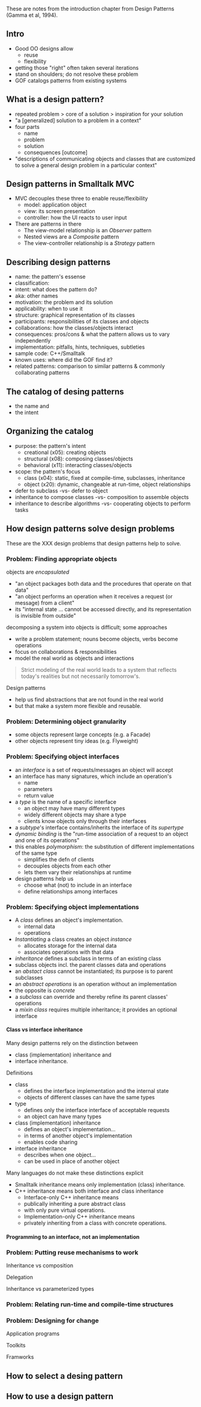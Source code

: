 These are notes from the introduction chapter from Design Patterns (Gamma et al, 1994).

## Intro

* Good OO designs allow
    * reuse
    * flexibility
* getting those "right" often taken several iterations
* stand on shoulders; do not resolve these problem
* GOF catalogs patterns from existing systems

## What is a design pattern? 

* repeated problem > core of a solution > inspiration for your solution
* "a [generalized] solution to a problem in a context"
* four parts
    * name
    * problem
    * solution
    * consequences [outcome]
* "descriptions of communicating objects and classes that are customized to solve a general design problem in a particular context"

## Design patterns in Smalltalk MVC

* MVC decouples these three to enable reuse/flexibility
    * model: application object
    * view: its screen presentation
    * controller: how the UI reacts to user input
* There are patterns in there
    * The view-model relationship is an *Observer* pattern
    * Nested views are a *Composite* pattern
    * The view-controller relationship is a *Strategy* pattern

## Describing design patterns

* name: the pattern's essense 
* classification: 
* intent: what does the pattern do?
* aka: other names
* motivation: the problem and its solution
* applicability: when to use it
* structure: graphical representation of its classes
* participants: responsibilities of its classes and objects
* collaborations: how the classes/objects interact
* consequences: pros/cons & what the pattern allows us to vary independently
* implementation: pitfalls, hints, techniques, subtleties
* sample code: C++/Smalltalk
* known uses: where did the GOF find it?
* related patterns: comparison to similar patterns & commonly collaborating patterns

## The catalog of desing patterns

* the name and 
* the intent

## Organizing the catalog

* purpose: the pattern's intent
    * creational (x05): creating objects
    * structural (x08): composing classes/objects
    * behavioral (x11): interacting classes/objects
* scope: the pattern's focus
    * class  (x04): static, fixed at compile-time, subclasses, inheritance
    * object (x20): dynamic, changeable at run-time, object relationships
* defer to subclass -vs- defer to object
* inheritance to compose classes -vs- composition to assemble objects
* inheritance to describe algorithms -vs- cooperating objects to perform tasks

## How design patterns solve design problems

These are the XXX design problems that design patterns help to solve.

### Problem: Finding appropriate objects

objects are *encapsulated*

* "an object packages both data and the procedures that operate on that data"
* "an object performs an operation when it receives a request (or message) from a client"
* its "internal state ... cannot be accessed directly, and its representation is invisible from outside"

decomposing a system into objects is difficult; some approaches

* write a problem statement; nouns become objects, verbs become operations
* focus on collaborations & responsibilities
* model the real world as objects and interactions

> Strict modeling of the real world leads to a system that reflects today's realities but not necessarily tomorrow's.

Design patterns 

* help us find abstractions that are not found in the real world 
* but that make a system more flexible and reusable.

### Problem: Determining object granularity

* some objects represent large concepts (e.g. a Facade)
* other objects represent tiny ideas (e.g. Flyweight)

### Problem: Specifying object interfaces

* an *interface* is a set of requests/messages an object will accept
* an interface has many signatures, which include an operation's
    * name
    * parameters
    * return value
* a *type* is the name of a specific interface
    * an object may have many different types
    * widely different objects may share a type
    * clients know objects only through their interfaces
* a *subtype*'s interface contains/inherits the interface of its *supertype*
* *dynamic binding* is the "run-time association of a request to an object and one of its operations"
* this enables *polymorphism*: the substitution of different implementations of the same type
    * simplifies the defn of clients
    * decouples objects from each other
    * lets them vary their relationships at runtime
* design patterns help us 
    * choose what (not) to include in an interface
    * define relationships among interfaces

### Problem: Specifying object implementations

* A *class* defines an object's implementation.
    * internal data
    * operations
* *Instantiating* a class creates an object *instance* 
    * allocates storage for the internal data
    * associates operations with that data
* *inheritance* defines a subclass in terms of an existing class
* subclass objects incl. the parent classes data and operations
* an *abstact class* cannot be instantiated; its purpose is to parent subclasses
* an *abstract operations* is an operation without an implementation
* the opposite is *concrete*
* a *subclass* can override and thereby refine its parent classes' operations
* a *mixin class* requires multiple inheritance; it provides an optional interface

#### Class vs interface inheritance

Many design patterns rely on the distinction between 

* class (implementation) inheritance and 
* interface inheritance.

Definitions

* class
    * defines the interface implementation and the internal state
    * objects of different classes can have the same types
* type 
    * defines only the interface interface of acceptable requests
    * an object can have many types
* class (implementation) inheritance
    * defines an object's implementation...
    * in terms of another object's implementation
    * enables code sharing
* interface inheritance
    * describes when one object...
    * can be used in place of another object

Many languages do not make these distinctions explicit

* Smalltalk inheritance means only implementation (class) inheritance.
* C++ inheritance means both interface and class inheritance
    * Interface-only C++ inheritance means 
    * publically inheriting a pure abstract class 
    * with only pure virtual operations.
    * Implementation-only C++ inheritance means
    * privately inheriting from a class with concrete operations.

#### Programming to an interface, not an implementation


### Problem: Putting reuse mechanisms to work

Inheritance vs composition

Delegation

Inheritance vs parameterized types

### Problem: Relating run-time and compile-time structures

### Problem: Designing for change

Application programs

Toolkits

Framworks

## How to select a desing pattern

## How to use a design pattern


